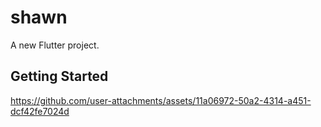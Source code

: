 # shawn

A new Flutter project.

## Getting Started





https://github.com/user-attachments/assets/11a06972-50a2-4314-a451-dcf42fe7024d




